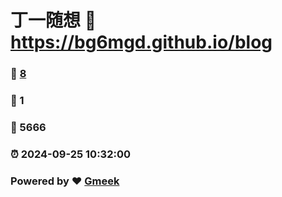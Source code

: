 # 丁一随想 :link: https://bg6mgd.github.io/blog 
### :page_facing_up: [8](https://bg6mgd.github.io/blog/tag.html) 
### :speech_balloon: 1 
### :hibiscus: 5666 
### :alarm_clock: 2024-09-25 10:32:00 
### Powered by :heart: [Gmeek](https://github.com/Meekdai/Gmeek)
